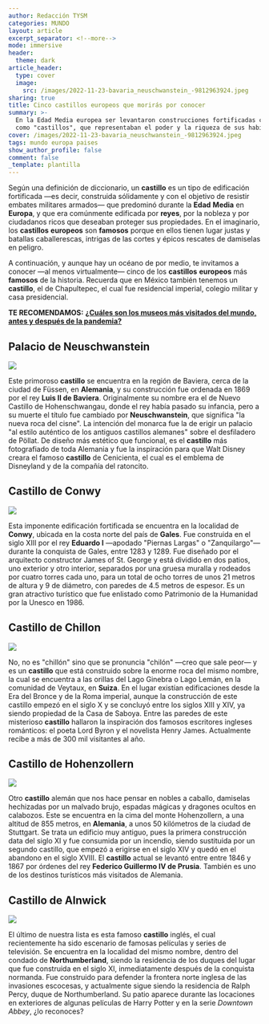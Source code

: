 ```yaml
---
author: Redacción TYSM
categories: MUNDO
layout: article
excerpt_separator: <!--more-->
mode: immersive
header:
  theme: dark
article_header:
  type: cover
  image:
    src: /images/2022-11-23-bavaria_neuschwanstein_-9812963924.jpeg
sharing: true
title: Cinco castillos europeos que morirás por conocer
summary: >-
  En la Edad Media europea ser levantaron construcciones fortificadas conocidas
  como "castillos", que representaban el poder y la riqueza de sus habitantes.
cover: /images/2022-11-23-bavaria_neuschwanstein_-9812963924.jpeg
tags: mundo europa paises
show_author_profile: false
comment: false
_template: plantilla
---
```







Según una definición de diccionario, un **castillo** es un tipo de edificación fortificada —es decir, construida sólidamente y con el objetivo de resistir embates militares armados— que predominó durante la **Edad** **Media** en **Europa**, y que era comúnmente edificada por **reyes**, por la nobleza y por ciudadanos ricos que deseaban proteger sus propiedades. En el imaginario, los **castillos** **europeos** son **famosos** porque en ellos tienen lugar justas y batallas caballerescas, intrigas de las cortes y épicos rescates de damiselas en peligro.

A continuación, y aunque hay un océano de por medio, te invitamos a conocer —al menos virtualmente— cinco de los **castillos** **europeos** más **famosos** de la historia. Recuerda que en México también tenemos un **castillo**, el de Chapultepec, el cual fue residencial imperial, colegio militar y casa presidencial.

**TE RECOMENDAMOS:** [**¿Cuáles son los museos más visitados del mundo, antes y después de la pandemia?**](https://blog.tonoysumariachi.com/mundo/2022/06/09/los-museos-mas-visitados-del-mundo-cuales-son.html)

## Palacio de Neuschwanstein

![](https://upload.wikimedia.org/wikipedia/commons/thumb/f/f8/Schloss_Neuschwanstein_2013.jpg/1024px-Schloss_Neuschwanstein_2013.jpg)

Este primoroso **castillo** se encuentra en la región de Baviera, cerca de la ciudad de Füssen, en **Alemania**, y su construcción fue ordenada en 1869 por el rey **Luis II de Baviera**. Originalmente su nombre era el de Nuevo Castillo de Hohenschwangau, donde el rey había pasado su infancia, pero a su muerte el título fue cambiado por **Neuschwanstein**, que significa "la nueva roca del cisne". La intención del monarca fue la de erigir un palacio "al estilo auténtico de los antiguos castillos alemanes" sobre el desfiladero de Pöllat. De diseño más estético que funcional, es el **castillo** más fotografiado de toda Alemania y fue la inspiración para que Walt Disney creara el famoso **castillo** de Cenicienta, el cual es el emblema de Disneyland y de la compañía del ratoncito.

## Castillo de Conwy

![](https://upload.wikimedia.org/wikipedia/commons/thumb/d/d3/Conwy_Castle_12.jpg/1024px-Conwy_Castle_12.jpg)

Esta imponente edificación fortificada se encuentra en la localidad de **Conwy**, ubicada en la costa norte del país de **Gales**. Fue construida en el siglo XIII por el rey **Eduardo I** —apodado "Piernas Largas" o "Zanquilargo"— durante la conquista de Gales, entre 1283 y 1289. Fue diseñado por el arquitecto constructor James of St. George y está dividido en dos patios, uno exterior y otro interior, separados por una gruesa muralla y rodeados por cuatro torres cada uno, para un total de ocho torres de unos 21 metros de altura y 9 de diámetro, con paredes de 4.5 metros de espesor. Es un gran atractivo turístico que fue enlistado como Patrimonio de la Humanidad por la Unesco en 1986.

## Castillo de Chillon

![](https://upload.wikimedia.org/wikipedia/commons/thumb/4/48/001_Chateau_de_Chillon_and_Dents_du_Midi_Photo_by_Giles_Laurent.jpg/1024px-001_Chateau_de_Chillon_and_Dents_du_Midi_Photo_by_Giles_Laurent.jpg)

No, no es "chillón" sino que se pronuncia "chilón" —creo que sale peor— y es un **castillo** que está construido sobre la enorme roca del mismo nombre, la cual se encuentra a las orillas del Lago Ginebra o Lago Lemán, en la comunidad de Veytaux, en **Suiza**. En el lugar existían edificaciones desde la Era del Bronce y de la Roma imperial, aunque la construcción de este castillo empezó en el siglo X y se concluyó entre los siglos XIII y XIV, ya siendo propiedad de la Casa de Saboya. Entre las paredes de este misterioso **castillo** hallaron la inspiración dos famosos escritores ingleses románticos: el poeta Lord Byron y el novelista Henry James. Actualmente recibe a más de 300 mil visitantes al año.

## Castillo de Hohenzollern

![](https://upload.wikimedia.org/wikipedia/commons/thumb/6/68/Burg_Hohenzollern_%281._Burg%2C_1000-1267_%5E_3._Burg_1850-1867%29_-_panoramio_%287%29.jpg/1024px-Burg_Hohenzollern_%281._Burg%2C_1000-1267_%5E_3._Burg_1850-1867%29_-_panoramio_%287%29.jpg)

Otro **castillo** alemán que nos hace pensar en nobles a caballo, damiselas hechizadas por un malvado brujo, espadas mágicas y dragones ocultos en calabozos. Este se encuentra en la cima del monte Hohenzollern, a una altitud de 855 metros, en **Alemania**, a unos 50 kilómetros de la ciudad de Stuttgart. Se trata un edificio muy antiguo, pues la primera construcción data del siglo XI y fue consumida por un incendio, siendo sustituida por un segundo castillo, que empezó a erigirse en el siglo XIV y quedó en el abandono en el siglo XVIII. El **castillo** actual se levantó entre entre 1846 y 1867 por órdenes del rey **Federico Guillermo IV de Prusia**. También es uno de los destinos turísticos más visitados de Alemania.

## Castillo de Alnwick

![](https://upload.wikimedia.org/wikipedia/commons/4/4b/Alnwick_Castle_02.jpg)

El último de nuestra lista es esta famoso **castillo** inglés, el cual recientemente ha sido escenario de famosas películas y series de televisión. Se encuentra en la localidad del mismo nombre, dentro del condado de **Northumberland**, siendo la residencia de los duques del lugar que fue construida en el siglo XI, inmediatamente después de la conquista normanda. Fue construido para defender la frontera norte inglesa de las invasiones escocesas, y actualmente sigue siendo la residencia de Ralph Percy, duque de Northumberland. Su patio aparece durante las locaciones en exteriores de algunas películas de Harry Potter y en la serie _Downtown Abbey_, ¿lo reconoces?
